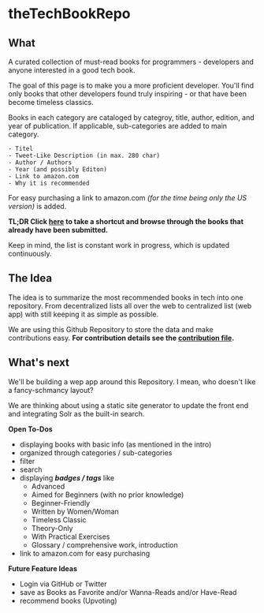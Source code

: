 # theTechBookRepo

## What
A curated collection of must-read books for programmers - developers and anyone interested in a good tech book.

The goal of this page is to make you a more proficient developer. You'll find only books that other developers found truly inspiring - or that have been become timeless classics.

Books in each category are cataloged by categroy, title, author, edition, and year of publication. If applicable, sub-categories are added to main category.

    - Titel
    - Tweet-Like Description (in max. 280 char)
    - Author / Authors
    - Year (and possibly Editon)
    - Link to amazon.com
    - Why it is recommended

For easy purchasing a link to amazon.com *(for the time being only the US version)* is added. 

**TL;DR Click [here](books.md) to take a shortcut and browse through the books that already have been submitted.**

Keep in mind, the list is constant work in progress, which is updated continuously.

## The Idea

The idea is to summarize the most recommended books in tech into one repository. From decentralized lists all over the 
web to centralized list (web app) with still keeping it as simple as possible.
 
We are using this Github Repository to store the data and make contributions easy. **For contribution details see the [contribution file](contribution.md).** 


## What's next

We'll be building a wep app around this Repository. I mean, who doesn't like a fancy-schmancy layout? 

We are thinking about using a static site generator to update the front end and integrating Solr as the built-in search.

**Open To-Dos** 

- displaying books with basic info (as mentioned in the intro)
- organized through categories / sub-categories
- filter 
- search 
- displaying ***badges / tags*** like 
    - Advanced
    - Aimed for Beginners (with no prior knowledge)
    - Beginner-Friendly
    - Written by Women/Woman
    - Timeless Classic
    - Theory-Only
    - With Practical Exercises
    - Glossary / comprehensive work, introduction
- link to amazon.com for easy purchasing

**Future Feature Ideas**

- Login via GitHub or Twitter
- save as Books as Favorite and/or Wanna-Reads and/or Have-Read
- recommend books (Upvoting) 


